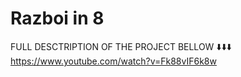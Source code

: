 # Razboi in 8

 FULL DESCTRIPTION OF THE PROJECT BELLOW ⬇️⬇️⬇️
https://www.youtube.com/watch?v=Fk88vIF6k8w
